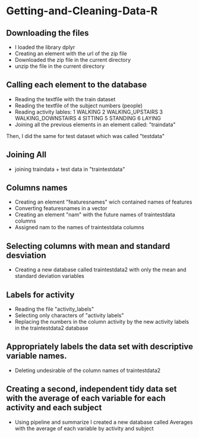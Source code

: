 # Getting-and-Cleaning-Data-R

## Downloading the files
- I loaded the library dplyr
- Creating an element with the url of the zip file
- Downloaded the zip file in the current directory
- unzip the file in the current directory

## Calling each element to the database
- Reading the textfile with the train dataset
- Reading the textfile of the subject numbers (people) 
- Reading activity lables: 1 WALKING 2 WALKING_UPSTAIRS 3 WALKING_DOWNSTAIRS 4 SITTING 5 STANDING 6 LAYING
- Joining all the previous elements in an element called: "traindata"

Then, I did the same for test dataset which was called "testdata"

## Joining All
- joining traindata + test data in "traintestdata"

## Columns names
- Creating an element "featuresnames" wich contained names of features
- Converting featuresnames in a vector
- Creating an element "nam" with the future names of traintestdata columns
- Assigned nam to the names of traintestdata columns

## Selecting columns with mean and standard desviation
- Creating a new database called traintestdata2 with only the mean and standard deviation variables

## Labels for activity
- Reading the file "activity_labels"
- Selecting only characters of "activity labels"
- Replacing the numbers in the column activity by the new activity labels  in the traintestdata2 database

## Appropriately labels the data set with descriptive variable names.
- Deleting undesirable of the column names of traintestdata2

## Creating a second, independent tidy data set with the average of each variable for each activity and each subject
- Using pipeline and summarize I created a new database called Averages with the average of each variable by activity and subject


